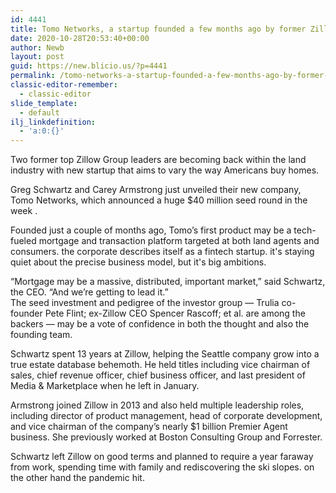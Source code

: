 ```yaml
---
id: 4441
title: Tomo Networks, a startup founded a few months ago by former Zillow execs that develops mortgage tools
date: 2020-10-28T20:53:40+00:00
author: Newb
layout: post
guid: https://new.blicio.us/?p=4441
permalink: /tomo-networks-a-startup-founded-a-few-months-ago-by-former-zillow-execs-that-develops-mortgage-tools/
classic-editor-remember:
  - classic-editor
slide_template:
  - default
ilj_linkdefinition:
  - 'a:0:{}'
---
```

Two former top Zillow Group leaders are becoming back within the land industry with new startup that aims to vary the way Americans buy homes.

Greg Schwartz and Carey Armstrong just unveiled their new company, Tomo Networks, which announced a huge $40 million seed round in the week .

Founded just a couple of months ago, Tomo’s first product may be a tech-fueled mortgage and transaction platform targeted at both land agents and consumers. the corporate describes itself as a fintech startup. it's staying quiet about the precise business model, but it's big ambitions.

“Mortgage may be a massive, distributed, important market,” said Schwartz, the CEO. “And we’re getting to lead it.”  
The seed investment and pedigree of the investor group — Trulia co-founder Pete Flint; ex-Zillow CEO Spencer Rascoff; et al. are among the backers — may be a vote of confidence in both the thought and also the founding team.

Schwartz spent 13 years at Zillow, helping the Seattle company grow into a true estate database behemoth. He held titles including vice chairman of sales, chief revenue officer, chief business officer, and last president of Media & Marketplace when he left in January.

Armstrong joined Zillow in 2013 and also held multiple leadership roles, including director of product management, head of corporate development, and vice chairman of the company’s nearly $1 billion Premier Agent business. She previously worked at Boston Consulting Group and Forrester.

Schwartz left Zillow on good terms and planned to require a year faraway from work, spending time with family and rediscovering the ski slopes. on the other hand the pandemic hit.